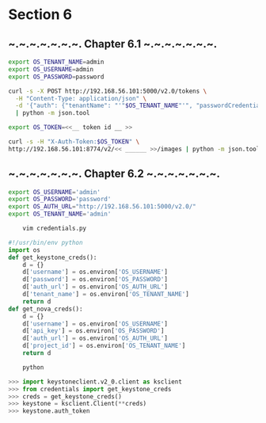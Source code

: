 Section 6
=========

~.~.~.~.~.~.~. Chapter 6.1  ~.~.~.~.~.~.~.
---------

```bash
export OS_TENANT_NAME=admin
export OS_USERNAME=admin
export OS_PASSWORD=password
```

```bash
curl -s -X POST http://192.168.56.101:5000/v2.0/tokens \
  -H "Content-Type: application/json" \
  -d '{"auth": {"tenantName": "'"$OS_TENANT_NAME"'", "passwordCredentials": {"username": "'"$OS_USERNAME"'", "password": "'"$OS_PASSWORD"'"}}}' \
  | python -m json.tool
```

```bash
export OS_TOKEN=<<__ token id __ >>
```

```bash
curl -s -H "X-Auth-Token:$OS_TOKEN" \
http://192.168.56.101:8774/v2/<< ______ >>/images | python -m json.tool
```

~.~.~.~.~.~.~. Chapter 6.2  ~.~.~.~.~.~.~.
---------

```bash
export OS_USERNAME='admin'
export OS_PASSWORD='password'
export OS_AUTH_URL="http://192.168.56.101:5000/v2.0/"
export OS_TENANT_NAME='admin'
```

```bash
    vim credentials.py
```

```python
#!/usr/bin/env python
import os
def get_keystone_creds():
    d = {}
    d['username'] = os.environ['OS_USERNAME']
    d['password'] = os.environ['OS_PASSWORD']
    d['auth_url'] = os.environ['OS_AUTH_URL']
    d['tenant_name'] = os.environ['OS_TENANT_NAME']
    return d
def get_nova_creds():
    d = {}
    d['username'] = os.environ['OS_USERNAME']
    d['api_key'] = os.environ['OS_PASSWORD']
    d['auth_url'] = os.environ['OS_AUTH_URL']
    d['project_id'] = os.environ['OS_TENANT_NAME']
    return d
```

```bash
    python
```

```python
>>> import keystoneclient.v2_0.client as ksclient
>>> from credentials import get_keystone_creds
>>> creds = get_keystone_creds()
>>> keystone = ksclient.Client(**creds)
>>> keystone.auth_token
```

